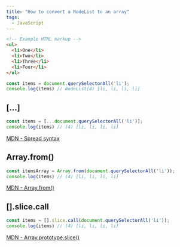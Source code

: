 ```yaml
---
title: "How to convert a NodeList to an array"
tags:
  - JavaScript
---
```

```html
<!-- Example HTML markup -->
<ul>
  <li>One</li>
  <li>Two</li>
  <li>Three</li>
  <li>Four</li>
</ul>
```

```js
const items = document.querySelectorAll('li');
console.log(items) // NodeList(4) [li, li, li, li]
```

## [...]

```js
const items = [...document.querySelectorAll('li')];
console.log(items) // (4) [li, li, li, li]
```

[MDN - Spread syntax](https://developer.mozilla.org/en-US/docs/Web/JavaScript/Reference/Operators/Spread_syntax)

## Array.from()

```js
const itemsArray = Array.from(document.querySelectorAll('li'));
console.log(items) // (4) [li, li, li, li]
```

[MDN - Array.from()](https://developer.mozilla.org/en-US/docs/Web/JavaScript/Reference/Global_Objects/Array/from)


## [].slice.call

```js
const items = [].slice.call(document.querySelectorAll('li'));
console.log(items) // (4) [li, li, li, li]
```

[MDN - Array.prototype.slice()](https://developer.mozilla.org/en-US/docs/Web/JavaScript/Reference/Global_Objects/Array/slice)
